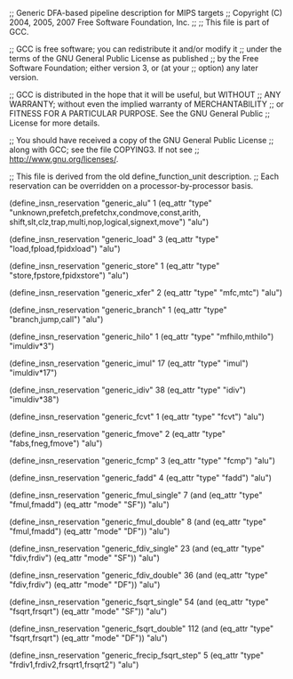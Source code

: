 ;; Generic DFA-based pipeline description for MIPS targets
;;   Copyright (C) 2004, 2005, 2007 Free Software Foundation, Inc.
;;
;; This file is part of GCC.

;; GCC is free software; you can redistribute it and/or modify it
;; under the terms of the GNU General Public License as published
;; by the Free Software Foundation; either version 3, or (at your
;; option) any later version.

;; GCC is distributed in the hope that it will be useful, but WITHOUT
;; ANY WARRANTY; without even the implied warranty of MERCHANTABILITY
;; or FITNESS FOR A PARTICULAR PURPOSE.  See the GNU General Public
;; License for more details.

;; You should have received a copy of the GNU General Public License
;; along with GCC; see the file COPYING3.  If not see
;; <http://www.gnu.org/licenses/>.


;; This file is derived from the old define_function_unit description.
;; Each reservation can be overridden on a processor-by-processor basis.

(define_insn_reservation "generic_alu" 1
  (eq_attr "type" "unknown,prefetch,prefetchx,condmove,const,arith,
		   shift,slt,clz,trap,multi,nop,logical,signext,move")
  "alu")

(define_insn_reservation "generic_load" 3
  (eq_attr "type" "load,fpload,fpidxload")
  "alu")

(define_insn_reservation "generic_store" 1
  (eq_attr "type" "store,fpstore,fpidxstore")
  "alu")

(define_insn_reservation "generic_xfer" 2
  (eq_attr "type" "mfc,mtc")
  "alu")

(define_insn_reservation "generic_branch" 1
  (eq_attr "type" "branch,jump,call")
  "alu")

(define_insn_reservation "generic_hilo" 1
  (eq_attr "type" "mfhilo,mthilo")
  "imuldiv*3")

(define_insn_reservation "generic_imul" 17
  (eq_attr "type" "imul")
  "imuldiv*17")

(define_insn_reservation "generic_idiv" 38
  (eq_attr "type" "idiv")
  "imuldiv*38")

(define_insn_reservation "generic_fcvt" 1
  (eq_attr "type" "fcvt")
  "alu")

(define_insn_reservation "generic_fmove" 2
  (eq_attr "type" "fabs,fneg,fmove")
  "alu")

(define_insn_reservation "generic_fcmp" 3
  (eq_attr "type" "fcmp")
  "alu")

(define_insn_reservation "generic_fadd" 4
  (eq_attr "type" "fadd")
  "alu")

(define_insn_reservation "generic_fmul_single" 7
  (and (eq_attr "type" "fmul,fmadd")
       (eq_attr "mode" "SF"))
  "alu")

(define_insn_reservation "generic_fmul_double" 8
  (and (eq_attr "type" "fmul,fmadd")
       (eq_attr "mode" "DF"))
  "alu")

(define_insn_reservation "generic_fdiv_single" 23
  (and (eq_attr "type" "fdiv,frdiv")
       (eq_attr "mode" "SF"))
  "alu")

(define_insn_reservation "generic_fdiv_double" 36
  (and (eq_attr "type" "fdiv,frdiv")
       (eq_attr "mode" "DF"))
  "alu")

(define_insn_reservation "generic_fsqrt_single" 54
  (and (eq_attr "type" "fsqrt,frsqrt")
       (eq_attr "mode" "SF"))
  "alu")

(define_insn_reservation "generic_fsqrt_double" 112
  (and (eq_attr "type" "fsqrt,frsqrt")
       (eq_attr "mode" "DF"))
  "alu")

(define_insn_reservation "generic_frecip_fsqrt_step" 5
  (eq_attr "type" "frdiv1,frdiv2,frsqrt1,frsqrt2")
  "alu")
